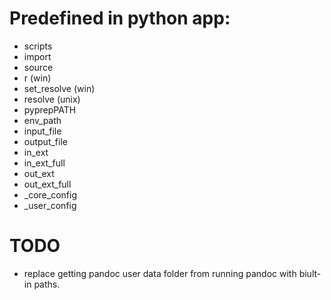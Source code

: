 # Predefined in python app:

* scripts
* import
* source
* r (win)
* set_resolve (win)
* resolve (unix)
* pyprepPATH
* env_path
* input_file
* output_file
* in_ext
* in_ext_full
* out_ext
* out_ext_full
* _core_config
* _user_config

# TODO

* replace getting pandoc user data folder from running pandoc with biult-in paths.
